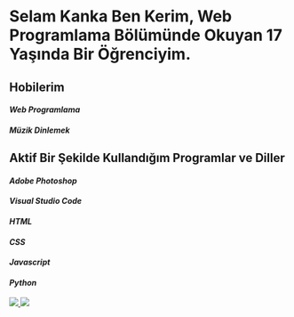 # Selam Kanka Ben Kerim, Web Programlama Bölümünde Okuyan 17 Yaşında Bir Öğrenciyim.


## Hobilerim
#### *Web Programlama*
#### *Müzik Dinlemek*

## Aktif Bir Şekilde Kullandığım Programlar ve Diller

#### *Adobe Photoshop*
#### *Visual Studio Code*
#### *HTML*
#### *CSS*
#### *Javascript*
#### *Python*



<a href="https://github.com/CoreKerimy">
  <img src="https://github-readme-stats.vercel.app/api?username=CoreKerimy&count_private=true&hide_border=true&show_icons=true&include_all_commits=true&bg_color=0d1117&title_color=df761c&text_color=FFFFFF&icon_color=df761c">
<img src="https://github-readme-stats.vercel.app/api/top-langs/?username=CoreKerimy&layout=compact&theme=nord&hide_border=true&bg_color=0d1117&border_radius=6&title_color=df761c">
</a>
